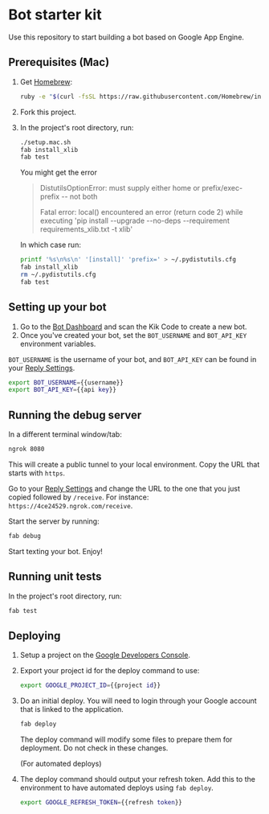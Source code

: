 # Bot starter kit

Use this repository to start building a bot based on Google App Engine.

## Prerequisites (Mac)

1. Get [Homebrew](http://brew.sh/):

    ```sh
    ruby -e "$(curl -fsSL https://raw.githubusercontent.com/Homebrew/install/master/install)"
    ```

2. Fork this project.

3. In the project's root directory, run:

    ```sh
    ./setup.mac.sh
    fab install_xlib
    fab test
    ```

    You might get the error

    > DistutilsOptionError: must supply either home or prefix/exec-prefix -- not both
    >
    > Fatal error: local() encountered an error (return code 2) while executing 'pip install --upgrade --no-deps --requirement requirements_xlib.txt -t xlib'

    In which case run:

    ```sh
    printf '%s\n%s\n' '[install]' 'prefix=' > ~/.pydistutils.cfg
    fab install_xlib
    rm ~/.pydistutils.cfg
    fab test
    ```

## Setting up your bot

1. Go to the [Bot Dashboard](https://engine.kik.com) and scan the Kik Code to create a new bot.
2. Once you've created your bot, set the `BOT_USERNAME` and `BOT_API_KEY` environment variables.

`BOT_USERNAME` is the username of your bot,
and `BOT_API_KEY` can be found in your [Reply Settings](https://engine.kik.com/#/engine).

```sh
export BOT_USERNAME={{username}}
export BOT_API_KEY={{api key}}
```

## Running the debug server

In a different terminal window/tab:

```sh
ngrok 8080
```
This will create a public tunnel to your local environment. Copy the URL that starts with `https`.

Go to your [Reply Settings](https://engine.kik.com/#/engine) and change the URL to the one that you just copied followed by `/receive`.
For instance: `https://4ce24529.ngrok.com/receive`.

Start the server by running:

```sh
fab debug
```

Start texting your bot. Enjoy!

## Running unit tests

In the project's root directory, run:

```sh
fab test
```

## Deploying

1. Setup a project on the [Google Developers Console](https://console.developers.google.com/).

2. Export your project id for the deploy command to use:

    ```sh
    export GOOGLE_PROJECT_ID={{project id}}
    ```

3. Do an initial deploy. You will need to login through your Google account that is linked to the application.

    ```sh
    fab deploy
    ```

    The deploy command will modify some files to prepare them for deployment. Do not check in these changes.

    (For automated deploys)

4. The deploy command should output your refresh token. Add this to the environment to have automated deploys using `fab deploy`.

    ```sh
    export GOOGLE_REFRESH_TOKEN={{refresh token}}
    ```
